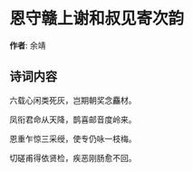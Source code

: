 # 恩守赣上谢和叔见寄次韵

**作者**: 余靖

## 诗词内容

六载心闲类死灰，岂期朝奖念麤材。

凤衔君命从天降，鹊喜邮音度岭来。

恩重乍惊三采绶，使专仍咏一枝梅。

切磋甫得依贤检，疾恶刚肠愈不回。

